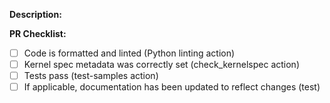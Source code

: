 **Description:**


**PR Checklist:**

- [ ] Code is formatted and linted (Python linting action)
- [ ] Kernel spec metadata was correctly set (check_kernelspec action)
- [ ] Tests pass (test-samples action)
- [ ] If applicable, documentation has been updated to reflect changes (test)
